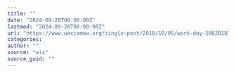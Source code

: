 ```yaml
---
title: ""
date: "2024-09-28T00:00:00Z"
lastmod: "2024-09-28T00:00:00Z"
url: "https://www.waccamaw.org/single-post/2018/10/05/work-day-1062018"
categories:
author: ""
source: "wix"
source_guid: ""
---
```




